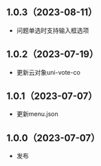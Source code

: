 ## 1.0.3（2023-08-11）
- 问题单选时支持输入框选项
## 1.0.2（2023-07-19）
- 更新云对象uni-vote-co
## 1.0.1（2023-07-07）
- 更新menu.json
## 1.0.0（2023-07-07）
- 发布

